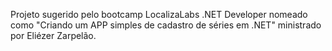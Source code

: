 Projeto sugerido pelo bootcamp LocalizaLabs .NET Developer nomeado como "Criando um APP simples de cadastro de séries em .NET" ministrado por Eliézer Zarpelão.